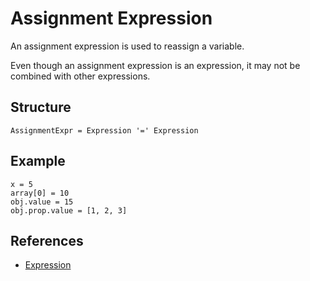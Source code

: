 # Assignment Expression

An assignment expression is used to reassign a variable.

Even though an assignment expression is an expression, it may not be combined with other expressions.

## Structure

```grammar
AssignmentExpr = Expression '=' Expression
```

## Example

```syntek
x = 5
array[0] = 10
obj.value = 15
obj.prop.value = [1, 2, 3]
```

## References

- [Expression](/spec/grammar/syntactic/expressions/)
